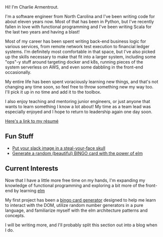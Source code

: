 Hi! I'm Charlie Armentrout.

I'm a software engineer from North Carolina and I've been writing code for about eleven years now. Most of that has been in Python, but I've recently fallen in love with functional programming and I've been writing Scala for the last two years and having a blast!

Most of my career has been spent writing back-end business logic for various services, from remote network test execution to financial ledger systems. I'm definitely most comfortable in that space, but I've also picked up the skills necessary to make that fit into a larger system, including some "ops"-y stuff around targeting docker and k8s, running pieces of the system serverless on AWS, and even some dabbling in the front-end occasionally.

My entire life has been spent voraciously learning new things, and that's not changing any time soon, so feel free to throw something new my way too. I'll pick it up in no time and add it to the toolbox.

I also enjoy teaching and mentoring junior engineers, or just anyone that wants to learn something I know a lot about! My time as a team lead was especially enjoyed and I hope to return to leadership again one day soon.

[Here's a link to my résumé](./resume.pdf)

## Fun Stuff
- [Put your slack image in a steal-your-face skull](./stealy)
- [Generate a random (beautiful) BINGO card with the power of elm](./bingo)

## Current Interests
Now that I have a little more free time on my hands, I'm expanding my knowledge of functional programming and exploring a bit more of the front-end by learning [elm](https://elm-lang.org/)

My first project has been a [bingo card generator](https://github.com/LegNBass/bingo) designed to help me learn to interact with the DOM, utilize random number generators in a pure language, and familiarize myself with the elm architecture patterns and concepts.

I will be writing more, and I'll probably split this section out into a blog when I do.